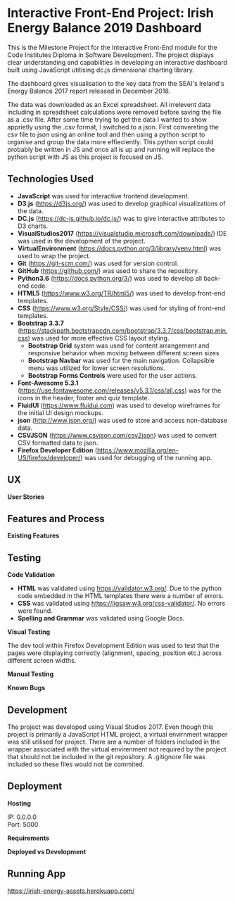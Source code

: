 Interactive Front-End Project: Irish Energy Balance 2019 Dashboard
=========================================================
This is the Milestone Project for the Interactive Front-End module for the Code Institutes Diploma in Software Development.
The project displays clear understanding and capabilities in developing an interactive dashboard built using JavaScript utitising dc.js dimensional charting library.

The dashboard gives visualisation to the key data from the SEAI's Ireland's Energy Balance 2017 report released in December 2018.

The data was downloaded as an Excel spreadsheet. All irrelevent data including in spreadsheet calculations were removed before saving the file as a .csv file. 
After some time trying to get the data I wanted to show apprietly using the .csv format, I switched to a json. 
First convereting the csv file to json using an online tool and then using a python script to organise and group the data more effieciently.
This python script could probably be written in JS and once all is up and running will replace the python script with JS as this project is focused on JS.

Technologies Used
-----------------------
* __JavaScript__ was used for interactive frontend development.
* __D3.js__ (https://d3js.org/) was used to develop graphical visualizations of the data.
* __DC.js__ (https://dc-js.github.io/dc.js/) was to give interactive attributes to D3 charts.
* __VisualStudios2017__ (https://visualstudio.microsoft.com/downloads/) IDE was used in the development of the project.
* __VirtualEnvironment__ (https://docs.python.org/3/library/venv.html) was used to wrap the project.
* __Git__ (https://git-scm.com/) was used for version control.
* __GitHub__ (https://github.com/) was used to share the repository.
* __Python3.6__ (https://docs.python.org/3/) was used to develop all back-end code.
* __HTML5__ (https://www.w3.org/TR/html5/) was used to develop front-end templates.
* __CSS__ (https://www.w3.org/Style/CSS/) was used for styling of front-end templates.
* __Bootstrap 3.3.7__ (https://stackpath.bootstrapcdn.com/bootstrap/3.3.7/css/bootstrap.min.css) was used for more effective CSS layout styling.
    - __Bootstrap Grid__ system was used for content arrangement and responsive behavior when moving between different screen sizes
    - __Bootstrap Navbar__ was used for the main navigation. Collapsible menu was utilized for lower screen resolutions.
    - __Bootstrap Forms Controls__ were used for the user actions.
* __Font-Awesome 5.3.1__ (https://use.fontawesome.com/releases/v5.3.1/css/all.css) was for the icons in the header, footer and quiz template.
* __FluidUI__ (https://www.fluidui.com) was used to develop wireframes for the initial UI design mockups.
* __json__ (http://www.json.org/) was used to store and access non-database data.
* __CSVJSON__ (https://www.csvjson.com/csv2json) was used to convert CSV formatted data to json.
* __Firefox Developer Edition__ (https://www.mozilla.org/en-US/firefox/developer/) was used for debugging of the running app.


UX
----



__User Stories__


Features and Process
-----------------

__Existing Features__



Testing
-----------------------

__Code Validation__

* __HTML__ was validated using https://validator.w3.org/. Due to the python code embedded in the HTML templates there were a number of errors.
* __CSS__ was validated using https://jigsaw.w3.org/css-validator/. No errors were found.
* __Spelling and Grammar__ was validated using Google Docs.


__Visual Testing__

The dev tool within Firefox Development Edition was used to test that the pages were displaying correctly (alignment, spacing, position etc.) across different screen widths.


__Manual Testing__


__Known Bugs__



Development
------------------------
The project was developed using Visual Studios 2017. Even though this project is primarily a JavaScript HTML project, a virtual envirnment wrapper was still utilised for project.
There are a number of folders included in the wrapper associated with the virtual envirenment not required by the project that should not be included in the git repository. 
A .gitignore file was included so these files would not be commited.

Deployment
------------------------

__Hosting__

IP: 0.0.0.0  
Port: 5000

__Requirements__


__Deployed vs Development__

Running App
------------------------

https://irish-energy-assets.herokuapp.com/

